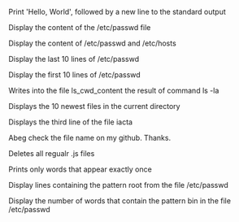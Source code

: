Print 'Hello, World', followed by a new line to the standard output

Display the content of the /etc/passwd file

Display the content of /etc/passwd and /etc/hosts

Display the last 10 lines of /etc/passwd

Display the first 10 lines of /etc/passwd

Writes into the file ls_cwd_content the result of command ls -la

Displays the 10 newest files in the current directory

Displays the third line of the file iacta

Abeg check the file name on my github. Thanks.

Deletes all regualr .js files

Prints only words that appear exactly once

Display lines containing the pattern root from the file /etc/passwd

Display the number of words that contain the pattern bin in the file /etc/passwd
